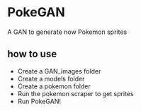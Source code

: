 # PokeGAN
A GAN to generate now Pokemon sprites

## how to use ##
- Create a GAN_images folder
- Create a models folder
- Create a pokemon folder
- Run the pokemon scraper to get sprites 
- Run PokeGAN! 
